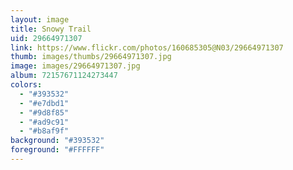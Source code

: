 ```yaml
---
layout: image
title: Snowy Trail
uid: 29664971307
link: https://www.flickr.com/photos/160685305@N03/29664971307
thumb: images/thumbs/29664971307.jpg
image: images/29664971307.jpg
album: 72157671124273447
colors: 
  - "#393532"
  - "#e7dbd1"
  - "#9d8f85"
  - "#ad9c91"
  - "#b8af9f"
background: "#393532"
foreground: "#FFFFFF"
---
```


